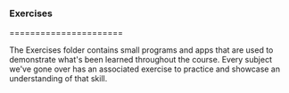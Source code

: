 ### Exercises
======================

The Exercises folder contains small programs and apps that are used to demonstrate what's been learned throughout the course. Every subject we've gone over has an associated exercise to practice and showcase an understanding of that skill.  